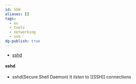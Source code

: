 ```yaml
---
id: SSH
aliases: []
tags:
  - os
  - tools
  - networking
  - ssh
dg-publish: true
---
```

- [sshd](#sshd)

#### sshd 
- sshd(Secure Shell Daemon) It *listen* to [[SSH]] connections
